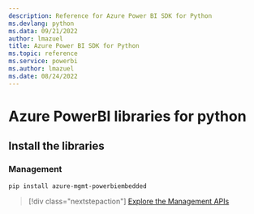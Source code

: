 ```yaml
---
description: Reference for Azure Power BI SDK for Python
ms.devlang: python
ms.data: 09/21/2022
author: lmazuel
title: Azure Power BI SDK for Python
ms.topic: reference
ms.service: powerbi
ms.author: lmazuel
ms.date: 08/24/2022
---
```

# Azure PowerBI libraries for python

## Install the libraries


### Management

```bash
pip install azure-mgmt-powerbiembedded
```

> [!div class="nextstepaction"]
> [Explore the Management APIs](/python/api/overview/azure/powerbi/management/resourcemanagement-powerbiembedded)